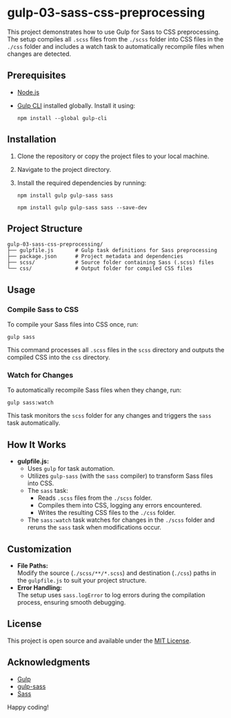 ﻿# gulp-03-sass-css-preprocessing

This project demonstrates how to use Gulp for Sass to CSS preprocessing. The setup compiles all `.scss` files from the `./scss` folder into CSS files in the `./css` folder and includes a watch task to automatically recompile files when changes are detected.

## Prerequisites

- [Node.js](https://nodejs.org/)
- [Gulp CLI](https://gulpjs.com/) installed globally. Install it using:
  
  ```
  npm install --global gulp-cli
  ```

## Installation

1. Clone the repository or copy the project files to your local machine.
2. Navigate to the project directory.
3. Install the required dependencies by running:

   ```
   npm install gulp gulp-sass sass
   ```

    ```
    npm install gulp gulp-sass sass --save-dev
    ```

## Project Structure

```
gulp-03-sass-css-preprocessing/
├── gulpfile.js       # Gulp task definitions for Sass preprocessing
├── package.json      # Project metadata and dependencies
├── scss/             # Source folder containing Sass (.scss) files
└── css/              # Output folder for compiled CSS files
```

## Usage

### Compile Sass to CSS

To compile your Sass files into CSS once, run:

```
gulp sass
```

This command processes all `.scss` files in the `scss` directory and outputs the compiled CSS into the `css` directory.

### Watch for Changes

To automatically recompile Sass files when they change, run:

```
gulp sass:watch
```

This task monitors the `scss` folder for any changes and triggers the `sass` task automatically.

## How It Works

- **gulpfile.js:**
  - Uses `gulp` for task automation.
  - Utilizes `gulp-sass` (with the `sass` compiler) to transform Sass files into CSS.
  - The `sass` task:
    - Reads `.scss` files from the `./scss` folder.
    - Compiles them into CSS, logging any errors encountered.
    - Writes the resulting CSS files to the `./css` folder.
  - The `sass:watch` task watches for changes in the `./scss` folder and reruns the `sass` task when modifications occur.

## Customization

- **File Paths:**  
  Modify the source (`./scss/**/*.scss`) and destination (`./css`) paths in the `gulpfile.js` to suit your project structure.
- **Error Handling:**  
  The setup uses `sass.logError` to log errors during the compilation process, ensuring smooth debugging.

## License

This project is open source and available under the [MIT License](LICENSE).

## Acknowledgments

- [Gulp](https://gulpjs.com/)
- [gulp-sass](https://www.npmjs.com/package/gulp-sass)
- [Sass](https://sass-lang.com/)

Happy coding!